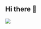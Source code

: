 ## Hi there 👋

<!--
**Gwin2/Gwin2** is a ✨ _special_ ✨ repository because its `README.md` (this file) appears on your GitHub profile.

Here are some ideas to get you started:

- 🔭 I’m currently working on ...
- 🌱 I’m currently learning ...
- 👯 I’m looking to collaborate on ...
- 🤔 I’m looking for help with ...
- 💬 Ask me about ...
- 📫 How to reach me: ...
- 😄 Pronouns: ...
- ⚡ Fun fact: ...
-->

[![](https://typograssy.deno.dev/api?text=Hello%20DEVELOPERS!&l0=2e2e2e&l1=ba00ff&l2=c800ff&l3=bb00ff&l4=8c00ff&bg=000000&comment=)](https://github.com/kawarimidoll/typograssy)
